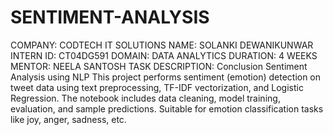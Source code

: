 # SENTIMENT-ANALYSIS
COMPANY: CODTECH IT SOLUTIONS
NAME: SOLANKI DEWANIKUNWAR
INTERN ID: CT04DG591
DOMAIN: DATA ANALYTICS
DURATION: 4 WEEKS
MENTOR: NEELA SANTOSH
TASK DESCRIPTION: Conclusion
Sentiment Analysis using NLP
This project performs sentiment (emotion) detection on tweet data using text preprocessing, TF-IDF vectorization, and Logistic Regression. The notebook includes data cleaning, model training, evaluation, and sample predictions. Suitable for emotion classification tasks like joy, anger, sadness, etc.
